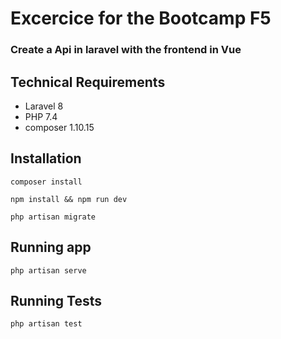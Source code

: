 # Excercice for the Bootcamp F5

### Create a Api in laravel with the frontend in Vue

## Technical Requirements

-   Laravel 8
-   PHP 7.4
-   composer 1.10.15

## Installation

`composer install`

`npm install && npm run dev`

`php artisan migrate`

## Running app

`php artisan serve`

## Running Tests

`php artisan test`

